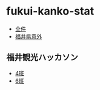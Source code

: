 # fukui-kanko-stat
 
- [全件](https://code4fukui.github.io/fukui-kanko-stat/)
- [福井県意外](https://code4fukui.github.io/fukui-kanko-stat/withoutfukui.html)

## 福井観光ハッカソン

- [4班](https://github.com/takameron/fukui-camp-pass)
- [6班](https://github.com/haruyuki-16278/fukui-kanko-hackathon-20220716)